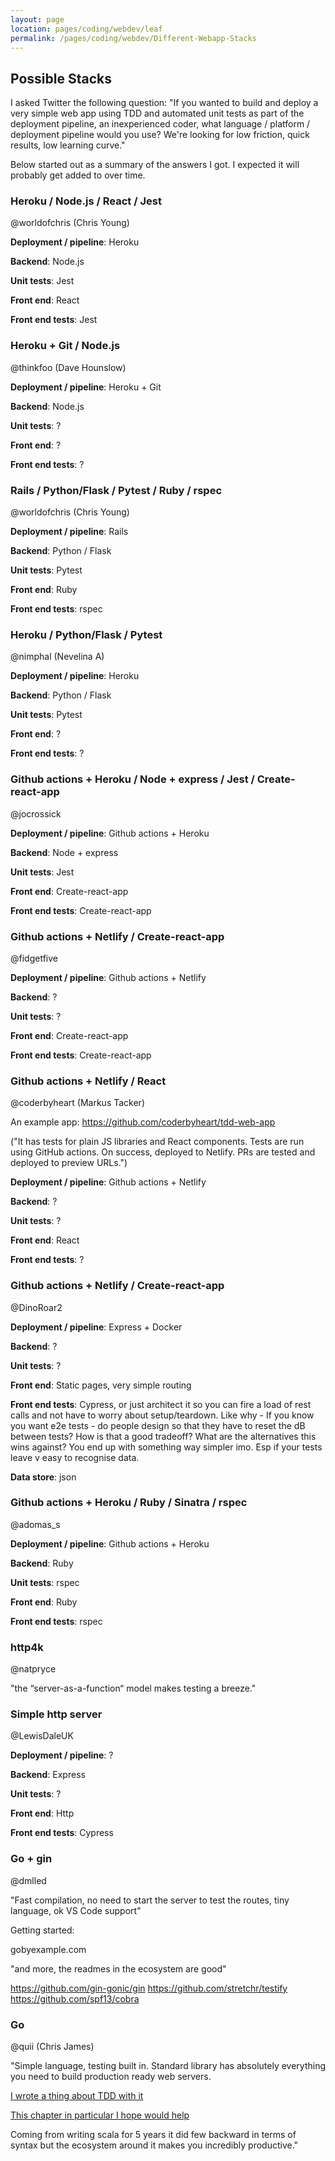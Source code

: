 ```yaml
---
layout: page
location: pages/coding/webdev/leaf
permalink: /pages/coding/webdev/Different-Webapp-Stacks
---
```


## Possible Stacks

I asked Twitter the following question: "If you wanted to build and deploy a very simple web app using TDD and automated unit tests as part of the deployment pipeline, an inexperienced coder, what language / platform / deployment pipeline would you use? We're looking for low friction, quick results, low learning curve."

Below started out as a summary of the answers I got. I expected it will probably get added to over time.

### Heroku / Node.js / React / Jest

@worldofchris (Chris Young)

**Deployment / pipeline**: Heroku

**Backend**: Node.js

**Unit tests**: Jest

**Front end**: React

**Front end tests**: Jest

### Heroku + Git / Node.js

@thinkfoo (Dave Hounslow)

**Deployment / pipeline**: Heroku + Git

**Backend**: Node.js

**Unit tests**: ?

**Front end**: ?

**Front end tests**: ?

### Rails / Python/Flask / Pytest / Ruby / rspec

@worldofchris (Chris Young)

**Deployment / pipeline**: Rails

**Backend**: Python / Flask

**Unit tests**: Pytest

**Front end**: Ruby

**Front end tests**: rspec

### Heroku / Python/Flask / Pytest

@nimphal (Nevelina A)

**Deployment / pipeline**: Heroku

**Backend**: Python / Flask

**Unit tests**: Pytest

**Front end**: ?

**Front end tests**: ?

### Github actions + Heroku / Node + express / Jest / Create-react-app

@jocrossick

**Deployment / pipeline**: Github actions + Heroku

**Backend**: Node + express

**Unit tests**: Jest

**Front end**: Create-react-app 

**Front end tests**: Create-react-app

### Github actions + Netlify / Create-react-app

@fidgetfive

**Deployment / pipeline**: Github actions + Netlify

**Backend**: ?

**Unit tests**: ?

**Front end**: Create-react-app 

**Front end tests**: Create-react-app

### Github actions + Netlify / React

@coderbyheart (Markus Tacker)

An example app: https://github.com/coderbyheart/tdd-web-app

("It has tests for plain JS libraries and React components. Tests are run using GitHub actions. On success, deployed to Netlify. PRs are tested and deployed to preview URLs.")

**Deployment / pipeline**: Github actions + Netlify

**Backend**: ?

**Unit tests**: ?

**Front end**: React 

**Front end tests**: ?

### Github actions + Netlify / Create-react-app

@DinoRoar2

**Deployment / pipeline**: Express + Docker

**Backend**: ?

**Unit tests**: ?

**Front end**: Static pages, very simple routing 

**Front end tests**: Cypress, or just architect it so you can fire a load of rest calls and not have to worry about setup/teardown. Like why - If you know you want e2e tests - do people design so that they have to reset the dB between tests? How is that a good tradeoff? What are the alternatives this wins against? You end up with something way simpler imo. Esp if your tests leave v easy to recognise data.

**Data store**: json

### Github actions + Heroku  / Ruby / Sinatra / rspec

@adomas_s

**Deployment / pipeline**: Github actions + Heroku

**Backend**: Ruby

**Unit tests**: rspec

**Front end**: Ruby

**Front end tests**: rspec

### http4k

@natpryce

"the “server-as-a-function“ model makes testing a breeze."

### Simple http server

@LewisDaleUK

**Deployment / pipeline**: ?

**Backend**: Express

**Unit tests**: ?

**Front end**: Http

**Front end tests**: Cypress

### Go + gin

@dmlled

"Fast compilation, no need to start the server to test the routes, tiny language, ok VS Code support"

Getting started:

gobyexample.com

"and more, the readmes in the ecosystem are good"

https://github.com/gin-gonic/gin
https://github.com/stretchr/testify
https://github.com/spf13/cobra

### Go

@quii (Chris James)

"Simple language, testing built in. Standard library has absolutely everything you need to build production ready web servers.

[I wrote a thing about TDD with it](https://quii.gitbook.io/learn-go-with-tests/)

[This chapter in particular I hope would help](https://quii.gitbook.io/learn-go-with-tests/build-an-application/http-server)

Coming from writing scala for 5 years it did few backward in terms of syntax but the ecosystem around it makes you incredibly productive."



